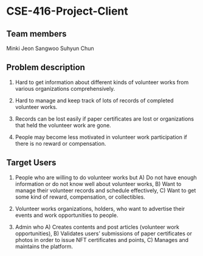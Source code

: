 # CSE-416-Project-Client



## Team members
Minki Jeon
Sangwoo
Suhyun Chun



## Problem description

1.  Hard to get information about different kinds of volunteer works from various organizations comprehensively.

2.  Hard to manage and keep track of lots of records of completed volunteer works.

3.	Records can be lost easily if paper certificates are lost or organizations that held the volunteer work are gone.

4.	People may become less motivated in volunteer work participation if there is no reward or compensation.



## Target Users

1.	People who are willing to do volunteer works but
  A)	Do not have enough information or do not know well about volunteer works,
  B)	Want to manage their volunteer records and schedule effectively,
  C)	Want to get some kind of reward, compensation, or collectibles.
  
2.	Volunteer works organizations, holders, who want to advertise their events and work opportunities to people.

3.	Admin who
  A)	Creates contents and post articles (volunteer work opportunities),
  B)	Validates users’ submissions of paper certificates or photos in order to issue NFT certificates and points,
  C)	Manages and maintains the platform.






